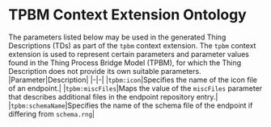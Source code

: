 # TPBM Context Extension Ontology
The parameters listed below may be used in the generated Thing Descriptions (TDs) as part of the `tpbm` context extension. The `tpbm` context extension is used to represent certain parameters and parameter values found in the Thing Process Bridge Model (TPBM), for which the Thing Description does not provide its own suitable parameters.
|Parameter|Description|
|-|-|
|`tpbm:icon`|Specifies the name of the icon file of an endpoint.|
|`tpbm:miscFiles`|Maps the value of the `miscFiles` parameter that describes additional files in the endpoint repository entry.|
|`tpbm:schemaName`|Specifies the name of the schema file of the endpoint if differing from `schema.rng`|